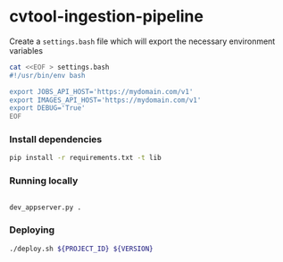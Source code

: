 # cvtool-ingestion-pipeline


Create a `settings.bash` file which will export the necessary environment variables

```bash
cat <<EOF > settings.bash
#!/usr/bin/env bash

export JOBS_API_HOST='https://mydomain.com/v1'
export IMAGES_API_HOST='https://mydomain.com/v1'
export DEBUG='True'
EOF
```

### Install dependencies

```bash
pip install -r requirements.txt -t lib
```

### Running locally

```bash

dev_appserver.py .

```

### Deploying

```bash
./deploy.sh ${PROJECT_ID} ${VERSION}
```